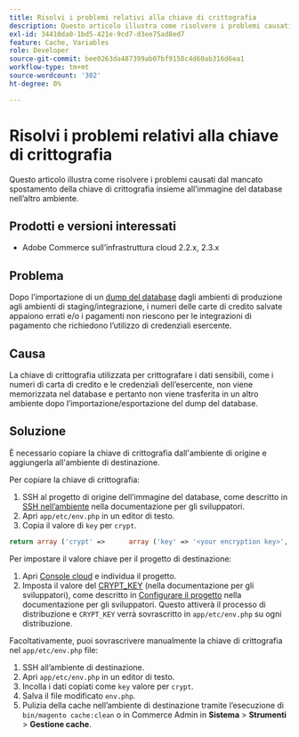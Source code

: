 ```yaml
---
title: Risolvi i problemi relativi alla chiave di crittografia
description: Questo articolo illustra come risolvere i problemi causati dal mancato spostamento della chiave di crittografia insieme all’immagine del database nell’altro ambiente.
exl-id: 34410da0-1bd5-421e-9cd7-d3ee75ad8ed7
feature: Cache, Variables
role: Developer
source-git-commit: bee0263da487399ab07bf9158c4d60ab316d6ea1
workflow-type: tm+mt
source-wordcount: '302'
ht-degree: 0%

---
```


# Risolvi i problemi relativi alla chiave di crittografia

Questo articolo illustra come risolvere i problemi causati dal mancato spostamento della chiave di crittografia insieme all’immagine del database nell’altro ambiente.

## Prodotti e versioni interessati

* Adobe Commerce sull’infrastruttura cloud 2.2.x, 2.3.x

## Problema

Dopo l’importazione di un [dump del database](/help/how-to/general/create-database-dump-on-cloud.md) dagli ambienti di produzione agli ambienti di staging/integrazione, i numeri delle carte di credito salvate appaiono errati e/o i pagamenti non riescono per le integrazioni di pagamento che richiedono l’utilizzo di credenziali esercente.

## Causa

La chiave di crittografia utilizzata per crittografare i dati sensibili, come i numeri di carta di credito e le credenziali dell’esercente, non viene memorizzata nel database e pertanto non viene trasferita in un altro ambiente dopo l’importazione/esportazione del dump del database.

## Soluzione

È necessario copiare la chiave di crittografia dall&#39;ambiente di origine e aggiungerla all&#39;ambiente di destinazione.

Per copiare la chiave di crittografia:

1. SSH al progetto di origine dell’immagine del database, come descritto in [SSH nell’ambiente](https://experienceleague.adobe.com/docs/commerce-cloud-service/user-guide/develop/secure-connections.html) nella documentazione per gli sviluppatori.
1. Apri `app/etc/env.php` in un editor di testo.
1. Copia il valore di `key` per `crypt`.

```php
return array ('crypt' =>      array ('key' => '<your encryption key>', ),);
```

Per impostare il valore chiave per il progetto di destinazione:

1. Apri [Console cloud](https://console.adobecommerce.com) e individua il progetto.
1. Imposta il valore del [CRYPT\_KEY](https://experienceleague.adobe.com/docs/commerce-cloud-service/user-guide/configure/env/stage/variables-deploy.html) (nella documentazione per gli sviluppatori), come descritto in [Configurare il progetto](https://experienceleague.adobe.com/docs/commerce-cloud-service/user-guide/project/overview.html) nella documentazione per gli sviluppatori. Questo attiverà il processo di distribuzione e `CRYPT_KEY` verrà sovrascritto in `app/etc/env.php` su ogni distribuzione.

Facoltativamente, puoi sovrascrivere manualmente la chiave di crittografia nel `app/etc/env.php` file:

1. SSH all’ambiente di destinazione.
1. Apri `app/etc/env.php` in un editor di testo.
1. Incolla i dati copiati come `key` valore per `crypt`.
1. Salva il file modificato `env.php`.
1. Pulizia della cache nell’ambiente di destinazione tramite l’esecuzione di `bin/magento cache:clean` o in Commerce Admin in **Sistema** > **Strumenti** > **Gestione cache**.

